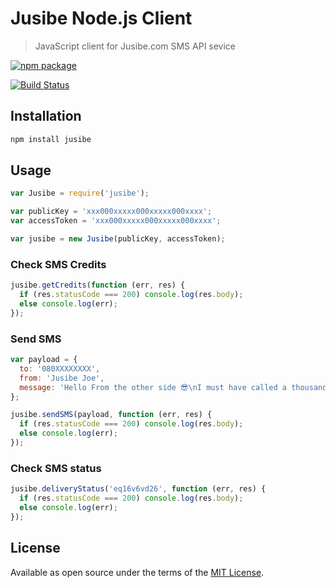 # Jusibe Node.js Client
> JavaScript client for Jusibe.com SMS API sevice

[![npm package](https://nodei.co/npm/jusibe.png?downloads=true&downloadRank=true&stars=true)](https://nodei.co/npm/jusibe/)

[![Build Status](https://travis-ci.org/azemoh/jusibe.svg?branch=master)](https://travis-ci.org/azemoh/jusibe)

## Installation

```bash
npm install jusibe
```

## Usage

```javascript
var Jusibe = require('jusibe');

var publicKey = 'xxx000xxxxx000xxxxx000xxxx';
var accessToken = 'xxx000xxxxx000xxxxx000xxxx';

var jusibe = new Jusibe(publicKey, accessToken);
```

### Check SMS Credits
```javascript
jusibe.getCredits(function (err, res) {
  if (res.statusCode === 200) console.log(res.body);
  else console.log(err);
});
```

### Send SMS
```javascript
var payload = {
  to: '080XXXXXXXX',
  from: 'Jusibe Joe',
  message: 'Hello From the other side 😎\nI must have called a thousand times.'
};

jusibe.sendSMS(payload, function (err, res) {
  if (res.statusCode === 200) console.log(res.body);
  else console.log(err);
});

```

### Check SMS status
```javascript
jusibe.deliveryStatus('eq16v6vd26', function (err, res) {
  if (res.statusCode === 200) console.log(res.body);
  else console.log(err);
});
```

## License

Available as open source under the terms of the [MIT License](http://opensource.org/licenses/MIT).

